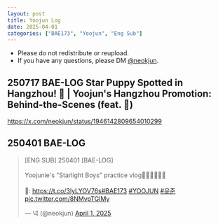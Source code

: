 ```yaml
---
layout: post
title: Yoojun Log
date: 2025-04-01
categories: ["BAE173", "Yoojun", "Eng Sub"]
---
```


- Please do not redistribute or reupload.
- If you have any questions, please DM [@neokjun](https://x.com/neokjun).

## 250717 BAE-LOG Star Puppy Spotted in Hangzhou! 🐶 | Yoojun's Hangzhou Promotion: Behind-the-Scenes (feat. 🐰)
https://x.com/neokjun/status/1946142809654010299

## 250401 BAE-LOG
<blockquote class="twitter-tweet"><p lang="en" dir="ltr">[ENG SUB] 250401 [BAE-LOG]<br><br>Yoojunie&#39;s &quot;Starlight Boys&quot; practice vlog🏃🏻‍♂️‍➡️💪🏼<br><br>🔗: <a href="https://t.co/3lyLYOV76s">https://t.co/3lyLYOV76s</a><a href="https://twitter.com/hashtag/BAE173?src=hash&amp;ref_src=twsrc%5Etfw">#BAE173</a> <a href="https://twitter.com/hashtag/YOOJUN?src=hash&amp;ref_src=twsrc%5Etfw">#YOOJUN</a> <a href="https://twitter.com/hashtag/%EC%9C%A0%EC%A4%80?src=hash&amp;ref_src=twsrc%5Etfw">#유준</a> <a href="https://t.co/8NMvpTGIMy">pic.twitter.com/8NMvpTGIMy</a></p>&mdash; 넉 (@neokjun) <a href="https://twitter.com/neokjun/status/1907069870023577667?ref_src=twsrc%5Etfw">April 1, 2025</a></blockquote> <script async src="https://platform.twitter.com/widgets.js" charset="utf-8"></script>
